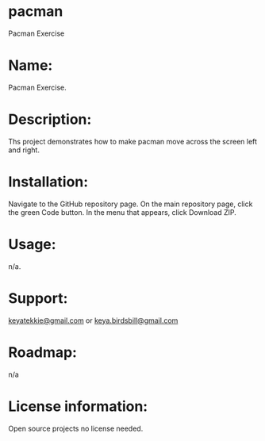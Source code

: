 # pacman
Pacman Exercise
# Name: 
Pacman Exercise.  
# Description: 
Ths project demonstrates how to make pacman move across the screen left and right. 
# Installation: 
Navigate to the GitHub repository page. On the main repository page, click the green Code button. In the menu that appears, click Download ZIP.
# Usage: 
n/a. 
# Support: 
keyatekkie@gmail.com or keya.birdsbill@gmail.com 
# Roadmap:
n/a 
# License information:
Open source projects no license needed.  
